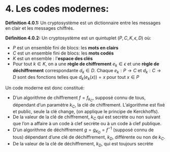 # 4. Les codes modernes:

**Définition 4.0.1:** Un cryptosystème est un dictionnaire entre les messages en clair et les messages chiffrés.

**Définition 4.0.2:** Un cryptosystème est un quintuplet $(P,C,K,\epsilon,D)$ où:
- $P$ est un ensemble fini de blocs: les **mots en clairs**
- $C$ est un ensemble fini de blocs: les **mots codés**
- $K$ est un ensemble : l'**espace des clés**
- Pour tout  $k \in K$, on a une **règle de chiffrement** $e_k \in \epsilon$ et une **règle de déchiffrement** correspondante $d_k \in D$. Chaque $e_k : P \rightarrow C$ et $d_k : C \rightarrow D$ sont des fonctions telles que $d_k(e_k(x)) = x$ pour tout $x \in P$

Un code moderne est donc constitué:
- D’un algorithme de chiffrement $f = f_{k_C}$, supposé connu de tous, dépendant d’un paramètre $k_C$, la clé de chiffrement. L’algorithme est fixé et public, seule la clé change, (on applique le principe de Kerckhoffs).
- De la valeur de la clé de chiffrement, $k_C$ qui est secrète ou non suivant que l’on a affaire à un code à clef secrète ou à un code à clef publique.
- D’un algorithme de déchiffrement $g = g_{K_D} = f^{−1}$ (supposé connu de tous) dépendant d’une clé de déchiffrement, $k_D$, différente ou non de $k_C$.
- De la valeur de la clé de déchiffrement, $k_D$, qui est toujours secrète